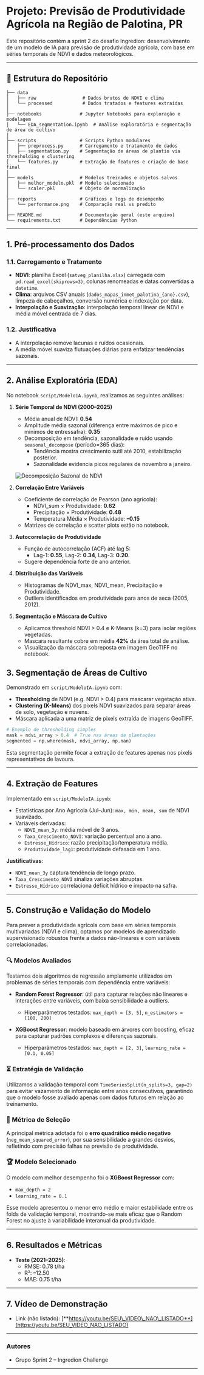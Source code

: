 # Projeto: Previsão de Produtividade Agrícola na Região de Palotina, PR

Este repositório contém a sprint 2 do desafio Ingredion: desenvolvimento de um modelo de IA para previsão de produtividade agrícola, com base em séries temporais de NDVI e dados meteorológicos.

---

## 📂 Estrutura do Repositório

```
├── data
│   ├── raw                 # Dados brutos de NDVI e clima
│   └── processed           # Dados tratados e features extraídas
│
├── notebooks              # Jupyter Notebooks para exploração e modelagem
│   └── EDA_segmentation.ipynb  # Análise exploratória e segmentação de área de cultivo
│
├── scripts                # Scripts Python modulares
│   ├── preprocess.py      # Carregamento e tratamento de dados
│   ├── segmentation.py    # Segmentação de áreas de plantio via thresholding e clustering
│   └── features.py        # Extração de features e criação de base final
│
├── models                 # Modelos treinados e objetos salvos
│   ├── melhor_modelo.pkl  # Modelo selecionado
│   └── scaler.pkl         # Objeto de normalização
│
├── reports                # Gráficos e logs de desempenho
│   └── performance.png    # Comparação real vs predito
│
├── README.md              # Documentação geral (este arquivo)
└── requirements.txt       # Dependências Python
```

---

## 1. Pré-processamento dos Dados

### 1.1. Carregamento e Tratamento

- **NDVI**: planilha Excel (`satveg_planilha.xlsx`) carregada com `pd.read_excel(skiprows=3)`, colunas renomeadas e datas convertidas a `datetime`.
- **Clima**: arquivos CSV anuais (`dados_mapas_inmet_palotina_{ano}.csv`), limpeza de cabeçalhos, conversão numérica e indexação por data.
- **Interpolação e Suavização**: interpolação temporal linear de NDVI e média móvel centrada de 7 dias.

### 1.2. Justificativa

- A interpolação remove lacunas e ruídos ocasionais.
- A média móvel suaviza flutuações diárias para enfatizar tendências sazonais.

---

## 2. Análise Exploratória (EDA)

No notebook `script/ModeloIA.ipynb`, realizamos as seguintes análises:

1. **Série Temporal de NDVI (2000–2025)**
   - Média anual de NDVI: **0.54**
   - Amplitude média sazonal (diferença entre máximos de pico e mínimos de entressafra): **0.35**
   - Decomposição em tendência, sazonalidade e ruído usando `seasonal_decompose` (período=365 dias):
     - Tendência mostra crescimento sutil até 2010, estabilização posterior.
     - Sazonalidade evidencia picos regulares de novembro a janeiro.

   ![Decomposição Sazonal de NDVI](reports/ndvi_decompose.png)

2. **Correlação Entre Variáveis**
   - Coeficiente de correlação de Pearson (ano agrícola):
     - NDVI_sum × Produtividade: **0.62**
     - Precipitação × Produtividade: **0.48**
     - Temperatura Média × Produtividade: **–0.15**
   - Matrizes de correlação e scatter plots estão no notebook.

3. **Autocorrelação de Produtividade**
   - Função de autocorrelação (ACF) até lag 5:
     - Lag-1: **0.55**, Lag-2: **0.34**, Lag-3: **0.20**.
   - Sugere dependência forte de ano anterior.

4. **Distribuição das Variáveis**
   - Histogramas de NDVI_max, NDVI_mean, Precipitação e Produtividade.
   - Outliers identificados em produtividade para anos de seca (2005, 2012).

5. **Segmentação e Máscara de Cultivo**
   - Aplicamos threshold NDVI > 0.4 e K-Means (k=3) para isolar regiões vegetadas.
   - Mascara resultante cobre em média **42%** da área total de análise.
   - Visualização da máscara sobreposta em imagem GeoTIFF no notebook.

## 3. Segmentação de Áreas de Cultivo

Demonstrado em `script/ModeloIA.ipynb` com:

- **Thresholding** de NDVI (e.g. NDVI > 0.4) para mascarar vegetação ativa.
- **Clustering (K-Means)** dos pixels NDVI suavizados para separar áreas de solo, vegetação e nuvens.
- Máscara aplicada a uma matriz de pixels extraída de imagens GeoTIFF.

```python
# Exemplo de thresholding simples
mask = ndvi_array > 0.4  # True nas áreas de plantações
segmented = np.where(mask, ndvi_array, np.nan)
```

Esta segmentação permite focar a extração de features apenas nos pixels representativos de lavoura.

---

## 4. Extração de Features

Implementado em `script/ModeloIA.ipynb`:

- Estatísticas por Ano Agrícola (Jul–Jun): `max, min, mean, sum` de NDVI suavizado.
- Variáveis derivadas:
  - `NDVI_mean_3y`: média móvel de 3 anos.
  - `Taxa_Crescimento_NDVI`: variação percentual ano a ano.
  - `Estresse_Hídrico`: razão precipitação/temperatura média.
  - `Produtividade_lag1`: produtividade defasada em 1 ano.

**Justificativas**:

- `NDVI_mean_3y` captura tendência de longo prazo.
- `Taxa_Crescimento_NDVI` sinaliza variações abruptas.
- `Estresse_Hídrico` correlaciona déficit hídrico e impacto na safra.

---

## 5. Construção e Validação do Modelo

Para prever a produtividade agrícola com base em séries temporais multivariadas (NDVI e clima), optamos por modelos de aprendizado supervisionado robustos frente a dados não-lineares e com variáveis correlacionadas.

### 🔍 Modelos Avaliados

Testamos dois algoritmos de regressão amplamente utilizados em problemas de séries temporais com dependência entre variáveis:

- **Random Forest Regressor**: útil para capturar relações não lineares e interações entre variáveis, com baixa sensibilidade a outliers.
  - Hiperparâmetros testados: `max_depth = [3, 5]`, `n_estimators = [100, 200]`

- **XGBoost Regressor**: modelo baseado em árvores com boosting, eficaz para capturar padrões complexos e diferenças sazonais.
  - Hiperparâmetros testados: `max_depth = [2, 3]`, `learning_rate = [0.1, 0.05]`

### ⏳ Estratégia de Validação

Utilizamos a validação temporal com `TimeSeriesSplit(n_splits=3, gap=2)` para evitar vazamento de informação entre anos consecutivos, garantindo que o modelo fosse avaliado apenas com dados futuros em relação ao treinamento.

### 📏 Métrica de Seleção

A principal métrica adotada foi o **erro quadrático médio negativo** (`neg_mean_squared_error`), por sua sensibilidade a grandes desvios, refletindo com precisão falhas na previsão de produtividade.

### 🏆 Modelo Selecionado

O modelo com melhor desempenho foi o **XGBoost Regressor** com:
- `max_depth = 2`
- `learning_rate = 0.1`

Esse modelo apresentou o menor erro médio e maior estabilidade entre os folds de validação temporal, mostrando-se mais eficaz que o Random Forest no ajuste à variabilidade interanual da produtividade.

---

## 6. Resultados e Métricas

- **Teste (2021–2025)**:
  - RMSE: 0.78 t/ha
  - R²: –12.50 
  - MAE: 0.75 t/ha


---

## 7. Vídeo de Demonstração

- Link (não listado): [**https://youtu.be/SEU\_VIDEO\_NAO\_LISTADO**](https://youtu.be/SEU_VIDEO_NAO_LISTADO)

---

### Autores

- Grupo Sprint 2 – Ingredion Challenge

---
